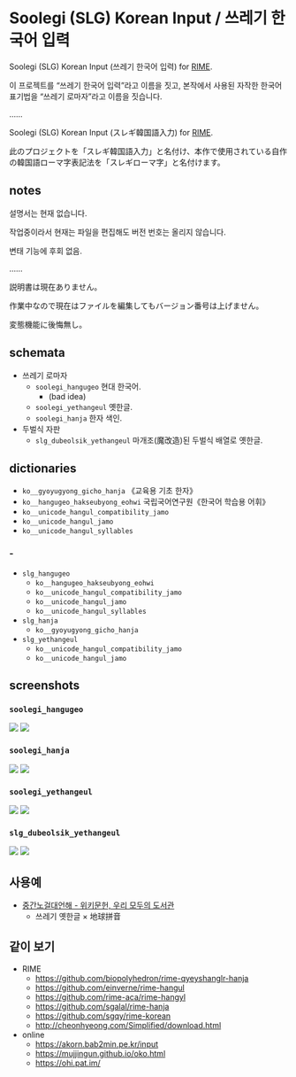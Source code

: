# Soolegi (SLG) Korean Input / 쓰레기 한국어 입력

Soolegi (SLG) Korean Input (쓰레기 한국어 입력) for [RIME](https://rime.im/).

이 프로젝트를 “쓰레기 한국어 입력”라고 이름을 짓고, 본작에서 사용된 자작한 한국어 표기법을 “쓰레기 로마자”라고 이름을 짓습니다.

……

Soolegi (SLG) Korean Input (スレギ韓国語入力) for [RIME](https://rime.im/).

此のプロジェクトを「スレギ韓国語入力」と名付け、本作で使用されている自作の韓国語ローマ字表記法を「スレギローマ字」と名付けます。

## notes

설명서는 현재 없습니다.

작업중이라서 현재는 파일을 편집해도 버전 번호는 올리지 않습니다.

변태 기능에 후회 없음.

……

説明書は現在ありません。

作業中なので現在はファイルを編集してもバージョン番号は上げません。

変態機能に後悔無し。

## schemata

* 쓰레기 로마자
  * `soolegi_hangugeo` 현대 한국어.
    * (bad idea)
  * `soolegi_yethangeul` 옛한글.
  * `soolegi_hanja` 한자 색인.
* 두벌식 자판
  * `slg_dubeolsik_yethangeul` 마개조(魔改造)된 두벌식 배열로 옛한글.

## dictionaries

* `ko__gyoyugyong_gicho_hanja` 《교육용 기초 한자》
* `ko__hangugeo_hakseubyong_eohwi` 국립국어연구원《한국어 학습용 어휘》
* `ko__unicode_hangul_compatibility_jamo`
* `ko__unicode_hangul_jamo`
* `ko__unicode_hangul_syllables`

### -

* `slg_hangugeo`
  * `ko__hangugeo_hakseubyong_eohwi`
  * `ko__unicode_hangul_compatibility_jamo`
  * `ko__unicode_hangul_jamo`
  * `ko__unicode_hangul_syllables`
* `slg_hanja`
  * `ko__gyoyugyong_gicho_hanja`
* `slg_yethangeul`
  * `ko__unicode_hangul_compatibility_jamo`
  * `ko__unicode_hangul_jamo`

## screenshots

### `soolegi_hangugeo`

<img src="https://gist.githubusercontent.com/szc126/b50caf5ceb06b50f72ea08ed95eb0051/raw/hangugeo_sagwa_a.png" />
<img src="https://gist.githubusercontent.com/szc126/b50caf5ceb06b50f72ea08ed95eb0051/raw/hangugeo_sagwa_b.png" />

### `soolegi_hanja`

<img src="https://gist.githubusercontent.com/szc126/b50caf5ceb06b50f72ea08ed95eb0051/raw/hanja_eum_a.png" />
<img src="https://gist.githubusercontent.com/szc126/b50caf5ceb06b50f72ea08ed95eb0051/raw/hanja_hun_geul.png" />

### `soolegi_yethangeul`

<img src="https://gist.githubusercontent.com/szc126/b50caf5ceb06b50f72ea08ed95eb0051/raw/yethangeul_ckjujelgg.png" />
<img src="https://gist.githubusercontent.com/szc126/b50caf5ceb06b50f72ea08ed95eb0051/raw/yethangeul_nogeoldae.png" />

### `slg_dubeolsik_yethangeul`

<img src="https://gist.githubusercontent.com/szc126/b50caf5ceb06b50f72ea08ed95eb0051/raw/yethangeul_ckjujelgg_dubeolsik.png" />
<img src="https://gist.githubusercontent.com/szc126/b50caf5ceb06b50f72ea08ed95eb0051/raw/yethangeul_nalasmal_dubeolsik.png" />

## 사용예

* [중간노걸대언해 - 위키문헌, 우리 모두의 도서관](https://ko.wikisource.org/wiki/중간노걸대언해)
  * 쓰레기 옛한글 × 地球拼音

## 같이 보기

* RIME
  * https://github.com/biopolyhedron/rime-qyeyshanglr-hanja
  * https://github.com/einverne/rime-hangul
  * https://github.com/rime-aca/rime-hangyl
  * https://github.com/sgalal/rime-hanja
  * https://github.com/sgqy/rime-korean
  * http://cheonhyeong.com/Simplified/download.html
* online
  * https://akorn.bab2min.pe.kr/input
  * https://mujjingun.github.io/oko.html
  * https://ohi.pat.im/
